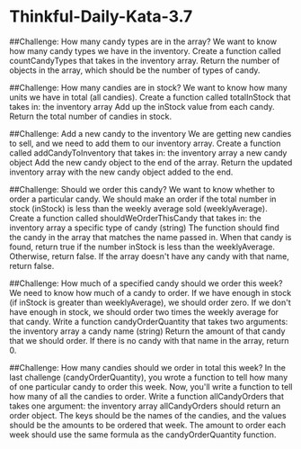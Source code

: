 # Thinkful-Daily-Kata-3.7

##Challenge: How many candy types are in the array?
We want to know how many candy types we have in the inventory.
Create a function called countCandyTypes that takes in the inventory array.
Return the number of objects in the array, which should be the number of types of candy.


##Challenge: How many candies are in stock?
We want to know how many units we have in total (all candies). Create a function called totalInStock that takes in:
the inventory array
Add up the inStock value from each candy.
Return the total number of candies in stock.


##Challenge: Add a new candy to the inventory
We are getting new candies to sell, and we need to add them to our inventory array.
Create a function called addCandyToInventory that takes in:
the inventory array
a new candy object
Add the new candy object to the end of the array.
Return the updated inventory array with the new candy object added to the end.


##Challenge: Should we order this candy?
We want to know whether to order a particular candy. We should make an order if the total number in stock (inStock) is less than the weekly average sold (weeklyAverage).
Create a function called shouldWeOrderThisCandy that takes in:
the inventory array
a specific type of candy (string)
The function should find the candy in the array that matches the name passed in.
When that candy is found, return true if the number inStock is less than the weeklyAverage. Otherwise, return false.
If the array doesn't have any candy with that name, return false.


##Challenge: How much of a specified candy should we order this week?
We need to know how much of a candy to order.
If we have enough in stock (if inStock is greater than weeklyAverage), we should order zero.
If we don't have enough in stock, we should order two times the weekly average for that candy.
Write a function candyOrderQuantity that takes two arguments:
the inventory array
a candy name (string)
Return the amount of that candy that we should order.
If there is no candy with that name in the array, return 0.


##Challenge: How many candies should we order in total this week?
In the last challenge (candyOrderQuantity), you wrote a function to tell how many of one particular candy to order this week.
Now, you'll write a function to tell how many of all the candies to order.
Write a function allCandyOrders that takes one argument:
the inventory array
allCandyOrders should return an order object. The keys should be the names of the candies, and the values should be the amounts to be ordered that week.
The amount to order each week should use the same formula as the candyOrderQuantity function.
